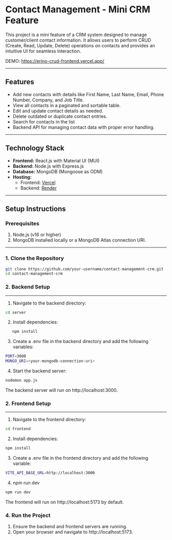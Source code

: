 # Contact Management - Mini CRM Feature

This project is a mini feature of a CRM system designed to manage customer/client contact information. It allows users to perform CRUD (Create, Read, Update, Delete) operations on contacts and provides an intuitive UI for seamless interaction.

DEMO: https://erino-crud-frontend.vercel.app/

---

## Features

- Add new contacts with details like First Name, Last Name, Email, Phone Number, Company, and Job Title.
- View all contacts in a paginated and sortable table.
- Edit and update contact details as needed.
- Delete outdated or duplicate contact entries.
- Search for contacts in the list
- Backend API for managing contact data with proper error handling.
  

---

## Technology Stack

- **Frontend:** React.js with Material UI (MUI)
- **Backend:** Node.js with Express.js
- **Database:** MongoDB (Mongoose as ODM)
- **Hosting:** 
  - Frontend: [Vercel](https://erino-crud-frontend.vercel.app/)
  - Backend: [Render](https://render.com)

---

## Setup Instructions

### Prerequisites
1. Node.js (v16 or higher)
2. MongoDB installed locally or a MongoDB Atlas connection URI.

---

### 1. Clone the Repository
```bash
git clone https://github.com/your-username/contact-management-crm.git
cd contact-management-crm
```
### 2. Backend Setup
------------------------------------
1. Navigate to the backend directory:
```bash
cd server
```
2. Install dependencies:
```bash
   npm install
```
3. Create a .env file in the backend directory and add the following variables:
```bash
PORT=3000
MONGO_URI=<your-mongodb-connection-uri>
```
4. Start the backend server:
```bash
nodemon app.js
```
The backend server will run on http://localhost:3000.

### 2. Frontend Setup
----------------------------------
1. Navigate to the frontend directory:
```bash
cd frontend
```
2. Install dependencies:
```bash
npm install
```
3. Create a .env file in the frontend directory and add the following variable:
```bash
VITE_API_BASE_URL=http://localhost:3000
```
4. npm run dev
```bash
npm run dev
```
The frontend will run on http://localhost:5173 by default.

### 4. Run the Project
1. Ensure the backend and frontend servers are running.
2. Open your browser and navigate to http://localhost:5173.

